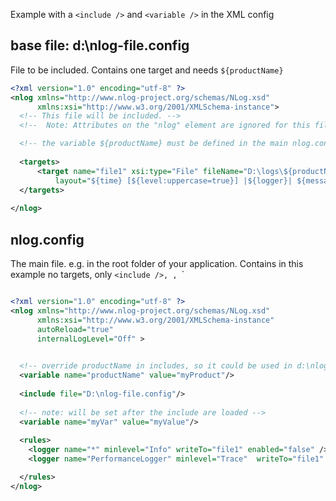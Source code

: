 Example with a `<include />` and  `<variable />` in the XML config


## base file: d:\nlog-file.config

File to be included. 
Contains one target and needs `${productName}`

```xml
<?xml version="1.0" encoding="utf-8" ?>
<nlog xmlns="http://www.nlog-project.org/schemas/NLog.xsd"
      xmlns:xsi="http://www.w3.org/2001/XMLSchema-instance">
  <!-- This file will be included. -->
  <!--  Note: Attributes on the "nlog" element are ignored for this file, the ones of the main config will be used. -->

  <!-- the variable ${productName} must be defined in the main nlog.config -->
  
  <targets>
      <target name="file1" xsi:type="File" fileName="D:\logs\${productName}\${shortdate}.log" 
          layout="${time} [${level:uppercase=true}] |${logger}| ${message} ${exception}" />
  </targets>
  
</nlog>

```



## nlog.config
The main file. 
e.g. in the root folder of your application. Contains in this example no targets, only `<include />, `<logger />`, `<variable />`


```xml

<?xml version="1.0" encoding="utf-8" ?>
<nlog xmlns="http://www.nlog-project.org/schemas/NLog.xsd"      
      xmlns:xsi="http://www.w3.org/2001/XMLSchema-instance"
      autoReload="true"   
      internalLogLevel="Off" >
               

  <!-- override productName in includes, so it could be used in d:\nlog-file.config -->
  <variable name="productName" value="myProduct"/> 
                           
  <include file="D:\nlog-file.config"/>    
   
  <!-- note: will be set after the include are loaded -->
  <variable name="myVar" value="myValue"/> 
     
  <rules>      
    <logger name="*" minlevel="Info" writeTo="file1" enabled="false" />     
    <logger name="PerformanceLogger" minlevel="Trace"  writeTo="file1" enabled="false" />   <!-- not enabled, only when tracing -->

  </rules>
</nlog>

```
